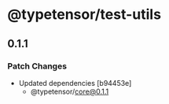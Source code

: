 # @typetensor/test-utils

## 0.1.1

### Patch Changes

- Updated dependencies [b94453e]
  - @typetensor/core@0.1.1
